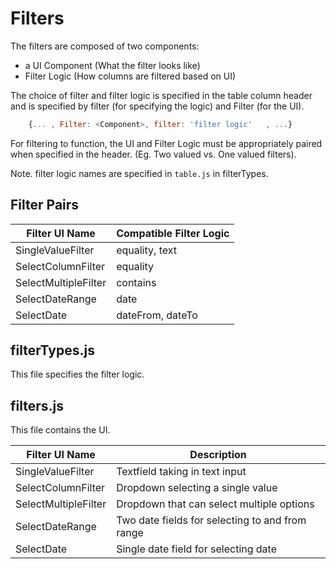 # Filters

The filters are composed of two components:
- a UI Component (What the filter looks like)
- Filter Logic (How columns are filtered based on UI)

The choice of filter and filter logic is specified in the table column header
and is specified by filter (for specifying the logic) and Filter (for the UI).

```javascript
    {... , Filter: <Component>, filter: 'filter logic'   , ...}
```

For filtering to function, the UI and Filter Logic must be appropriately paired 
when specified in the header. (Eg. Two valued vs. One valued filters).

Note. filter logic names are specified in `table.js` in filterTypes.

## Filter Pairs
|Filter UI Name        | Compatible Filter Logic | 
|---|---|
|SingleValueFilter     | equality, text          |
|SelectColumnFilter    | equality                |
|SelectMultipleFilter  | contains                |
|SelectDateRange       | date                    |
|SelectDate            | dateFrom, dateTo        |

## filterTypes.js

This file specifies the filter logic.

## filters.js

This file contains the UI.

|Filter UI Name        | Description | 
|---|---|
|SingleValueFilter     | Textfield taking in text input |
|SelectColumnFilter    | Dropdown selecting a single value |
|SelectMultipleFilter  | Dropdown that can select multiple options |
|SelectDateRange       | Two date fields for selecting to and from range |
|SelectDate            | Single date field for selecting date |
